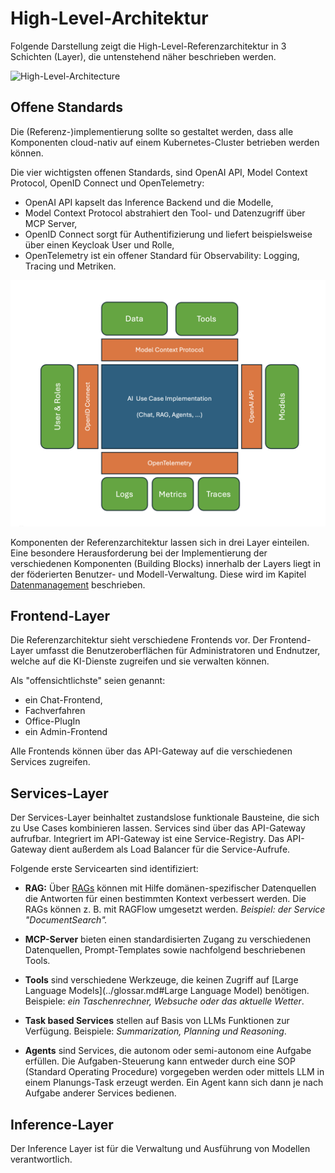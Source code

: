 # High-Level-Architektur

Folgende Darstellung zeigt die High-Level-Referenzarchitektur in 3 Schichten (Layer), die untenstehend näher beschrieben werden.

![High-Level-Architecture](high_level_architecture.drawio)

## Offene Standards

Die (Referenz-)implementierung sollte so gestaltet werden, dass alle Komponenten cloud-nativ auf einem Kubernetes-Cluster betrieben werden können.

Die vier wichtigsten offenen Standards, sind OpenAI API, Model Context Protocol, OpenID Connect und OpenTelemetry:

- OpenAI API kapselt das Inference Backend und die Modelle,
- Model Context Protocol abstrahiert den Tool- und Datenzugriff über MCP Server,
- OpenID Connect sorgt für Authentifizierung und liefert beispielsweise über einen Keycloak User und Rolle,
- OpenTelemetry ist ein offener Standard für Observability: Logging, Tracing und Metriken. 

![Offene Standards](open_standards.png)

Komponenten der Referenzarchitektur lassen sich in drei Layer einteilen. Eine besondere Herausforderung bei der Implementierung der verschiedenen Komponenten (Building Blocks) innerhalb der Layers liegt in der föderierten Benutzer- und Modell-Verwaltung. Diese wird im Kapitel [Datenmanagement](data_management.md) beschrieben.

## Frontend-Layer

Die Referenzarchitektur sieht verschiedene Frontends vor. Der Frontend-Layer umfasst die Benutzeroberflächen für Administratoren und Endnutzer, welche auf die KI-Dienste zugreifen und sie verwalten können.

Als "offensichtlichste" seien genannt:

- ein Chat-Frontend,
- Fachverfahren
- Office-PlugIn
- ein Admin-Frontend

Alle Frontends können über das API-Gateway auf die verschiedenen Services zugreifen.

## Services-Layer

Der Services-Layer beinhaltet zustandslose funktionale Bausteine, die sich zu Use Cases kombinieren lassen. Services sind über das API-Gateway aufrufbar. Integriert im API-Gateway ist eine Service-Registry. Das API-Gateway dient außerdem als Load Balancer für die Service-Aufrufe.

Folgende erste Servicearten sind identifiziert:

- **RAG:** Über [RAGs](../glossar.md#RAG) können mit Hilfe domänen-spezifischer Datenquellen die Antworten für einen bestimmten Kontext verbessert werden. Die RAGs können z. B. mit RAGFlow umgesetzt werden. *Beispiel: der Service "DocumentSearch".*

- **MCP-Server** bieten einen standardisierten Zugang zu verschiedenen Datenquellen, Prompt-Templates sowie nachfolgend beschriebenen Tools.

- **Tools** sind verschiedene Werkzeuge, die keinen Zugriff auf [Large Language Models](../glossar.md#Large Language Model) benötigen. Beispiele: *ein Taschenrechner, Websuche oder das aktuelle Wetter*.

- **Task based Services** stellen auf Basis von LLMs Funktionen zur Verfügung. Beispiele: *Summarization, Planning und Reasoning*.

- **Agents**  sind Services, die autonom oder semi-autonom eine Aufgabe erfüllen. Die Aufgaben-Steuerung kann entweder durch eine SOP (Standard Operating Procedure) vorgegeben werden oder mittels LLM in einem Planungs-Task erzeugt werden. Ein Agent kann sich dann je nach Aufgabe anderer Services bedienen.

## Inference-Layer

Der Inference Layer ist für die Verwaltung und Ausführung von Modellen verantwortlich.

